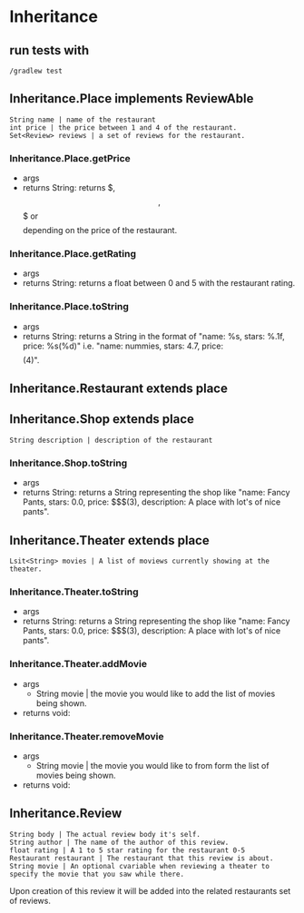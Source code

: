 # Inheritance

## run tests with

`/gradlew test`

## Inheritance.Place implements ReviewAble
    String name | name of the restaurant
    int price | the price between 1 and 4 of the restaurant.
    Set<Review> reviews | a set of reviews for the restaurant.

### Inheritance.Place.getPrice
- args
- returns String: returns $, $$, $$$ or $$$$ depending on the price of the restaurant.

### Inheritance.Place.getRating
- args
- returns String: returns a float between 0 and 5 with the restaurant rating.

### Inheritance.Place.toString
- args
- returns String: returns a String in the format of "name: %s, stars: %.1f, price: %s(%d)" i.e. "name: nummies, stars: 4.7, price: $$$$(4)".

## Inheritance.Restaurant extends place

## Inheritance.Shop extends place
    String description | description of the restaurant

### Inheritance.Shop.toString
- args
- returns String: returns a String representing the shop like "name: Fancy Pants, stars: 0.0, price: $$$(3), description: A place with lot's of nice pants".

## Inheritance.Theater extends place
    Lsit<String> movies | A list of moviews currently showing at the theater.

### Inheritance.Theater.toString
- args
- returns String: returns a String representing the shop like "name: Fancy Pants, stars: 0.0, price: $$$(3), description: A place with lot's of nice pants".

### Inheritance.Theater.addMovie
- args
  * String movie | the movie you would like to add the list of movies being shown.
- returns void:

### Inheritance.Theater.removeMovie
- args
    * String movie | the movie you would like to from form the list of movies being shown.
- returns void:

## Inheritance.Review
    String body | The actual review body it's self.
    String author | The name of the author of this review.
    float rating | A 1 to 5 star rating for the restaurant 0-5
    Restaurant restaurant | The restaurant that this review is about. 
    String movie | An optional cvariable when reviewing a theater to specify the movie that you saw while there.

Upon creation of this review it will be added into the related restaurants set of reviews.